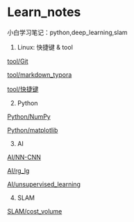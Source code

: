 # Learn_notes

小白学习笔记：python,deep_learning,slam
1. Linux: 快捷键 & tool

[tool/Git](./linux_tool_notes/Git.md "Git 的使用命令和笔记")

[tool/markdown_typora](./linux_tool_notes/markdown_notes.md " markdown-typora 的使用笔记")

[tool/快捷键](./linux_tool_notes/快捷键.md "一些linux的快捷键")

2. Python

[Python/NumPy](./python_notes/numpy_notes/numpy.md "NumPy 库的函数笔记")

[Python/matplotlib](./python_notes/matpltlib_notes/matplotlib.md " matplotlib 库的函数笔记")

3. AI

[AI/NN-CNN](./AI_notes/nn_cnn/README.md " NN,CNN 网络架构和简单的代码实现")

[AI/rg_lg](./AI_notes/rg_lg/rg_lg.md " 逻辑次回归和非逻辑次回归的笔记和代码实现")

[AI/unsupervised_learning](./AI_notes/unsupervised_learning/unsupervised.md " 简单的无监督学习K-means 和PCA 笔记和代码实现")

4. SLAM

[SLAM/cost_volume](./SLAM_notes/MVDepthnet/README.md " 深度估计中有关cost-volume的概念")



